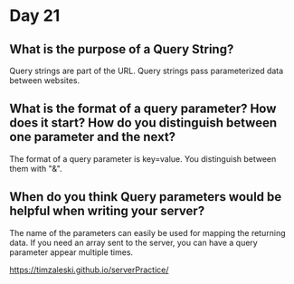 # Day 21

## What is the purpose of a Query String?
Query strings are part of the URL. Query strings pass parameterized data between websites.

## What is the format of a query parameter? How does it start? How do you distinguish between one parameter and the next?
The format of a query parameter is key=value. You distinguish between them with "&".

## When do you think Query parameters would be helpful when writing your server?
The name of the parameters can easily be used for mapping the returning data. If you need an array sent to the server, you can have a query parameter appear multiple times.

https://timzaleski.github.io/serverPractice/
